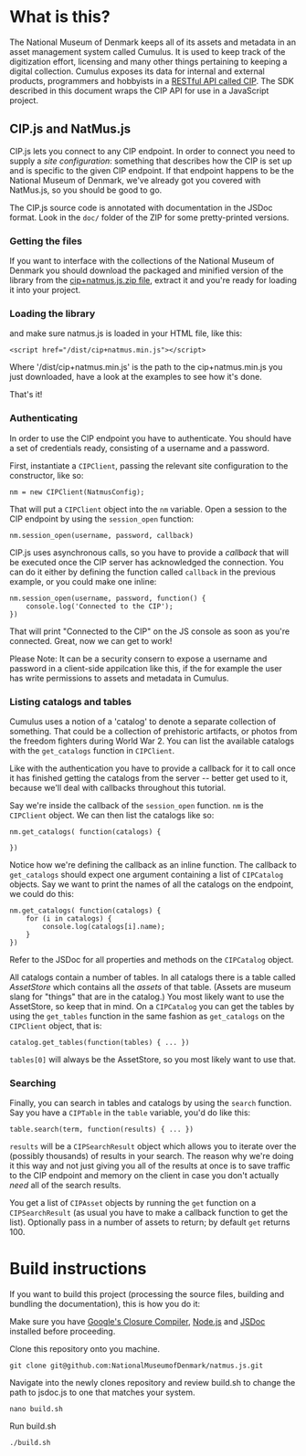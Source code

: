 # What is this?

The National Museum of Denmark keeps all of its assets and metadata in an asset management system called Cumulus. It is used to keep track of the digitization effort, licensing and many other things pertaining to keeping a digital collection. Cumulus exposes its data for internal and external products, programmers and hobbyists in a [RESTful API called CIP](http://samlinger.natmus.dk/CIP/doc/CIP.html). The SDK described in this document wraps the CIP API for use in a JavaScript project.

## CIP.js and NatMus.js
CIP.js lets you connect to any CIP endpoint. In order to connect you need to supply a *site configuration*: something that describes how the CIP is set up and is specific to the given CIP endpoint. If that endpoint happens to be the National Museum of Denmark, we've already got you covered with NatMus.js, so you should be good to go.

The CIP.js source code is annotated with documentation in the JSDoc format. Look in the `doc/` folder of the ZIP for some pretty-printed versions.

### Getting the files
If you want to interface with the collections of the National Museum of Denmark you should download the packaged and minified version of the library from the [cip+natmus.js.zip file](http://natmus.demo.bitblueprint.com/natmus.js/cip%2bnatmus.js.zip), extract it and you're ready for loading it into your project.

### Loading the library
 and make sure natmus.js is loaded in your HTML file, like this:

    <script href="/dist/cip+natmus.min.js"></script>

Where '/dist/cip+natmus.min.js' is the path to the cip+natmus.min.js you just downloaded, have a look at the examples to see how it's done.

That's it!

### Authenticating
In order to use the CIP endpoint you have to authenticate. You should have a set of credentials ready, consisting of a username and a password. 

First, instantiate a `CIPClient`, passing the relevant site configuration to the constructor, like so:

    nm = new CIPClient(NatmusConfig);

That will put a `CIPClient` object into the `nm` variable. Open a session to the CIP endpoint by using the `session_open` function:

    nm.session_open(username, password, callback)

CIP.js uses asynchronous calls, so you have to provide a *callback* that will be executed once the CIP server has acknowledged the connection. You can do it either by defining the function called `callback` in the previous example, or you could make one inline:

    nm.session_open(username, password, function() {
        console.log('Connected to the CIP');
    })

That will print "Connected to the CIP" on the JS console as soon as you're connected. Great, now we can get to work!

Please Note: It can be a security consern to expose a username and password in a client-side appilcation like this, if the for example the user has write permissions to assets and metadata in Cumulus.

### Listing catalogs and tables
Cumulus uses a notion of a 'catalog' to denote a separate collection of something. That could be a collection of prehistoric artifacts, or photos from the freedom fighters during World War 2. You can list the available catalogs with the `get_catalogs` function in `CIPClient`.

Like with the authentication you have to provide a callback for it to call once it has finished getting the catalogs from the server -- better get used to it, because we'll deal with callbacks throughout this tutorial.

Say we're inside the callback of the `session_open` function. `nm` is the `CIPClient` object. We can then list the catalogs like so:

    nm.get_catalogs( function(catalogs) {
    
    })

Notice how we're defining the callback as an inline function. The callback to `get_catalogs` should expect one argument containing a list of `CIPCatalog` objects. Say we want to print the names of all the catalogs on the endpoint, we could do this:

    nm.get_catalogs( function(catalogs) {
        for (i in catalogs) {
            console.log(catalogs[i].name);
        }
    })

Refer to the JSDoc for all properties and methods on the `CIPCatalog` object.

All catalogs contain a number of tables. In all catalogs there is a table called *AssetStore* which contains all the *assets* of that table. (Assets are museum slang for "things" that are in the catalog.) You most likely want to use the AssetStore, so keep that in mind. On a `CIPCatalog` you can get the tables by using the `get_tables` function in the same fashion as `get_catalogs` on the `CIPClient` object, that is:

    catalog.get_tables(function(tables) { ... })
    
`tables[0]` will always be the AssetStore, so you most likely want to use that.

### Searching
Finally, you can search in tables and catalogs by using the `search` function. Say you have a `CIPTable` in the `table` variable, you'd do like this:

    table.search(term, function(results) { ... })
    
`results` will be a `CIPSearchResult` object which allows you to iterate over the (possibly thousands) of results in your search. The reason why we're doing it this way and not just giving you all of the results at once is to save traffic to the CIP endpoint and memory on the client in case you don't actually *need* all of the search results.

You get a list of `CIPAsset` objects by running the `get` function on a `CIPSearchResult` (as usual you have to make a callback function to get the list). Optionally pass in a number of assets to return; by default `get` returns 100.

# Build instructions
If you want to build this project (processing the source files, building and bundling the documentation), this is how you do it:

Make sure you have [Google's Closure Compiler](https://developers.google.com/closure/compiler/), [Node.js](http://nodejs.org/) and [JSDoc](http://usejsdoc.org/) installed before proceeding.

Clone this repository onto you machine.

    git clone git@github.com:NationalMuseumofDenmark/natmus.js.git

Navigate into the newly clones repository and review build.sh to change the path to jsdoc.js to one that matches your system.

    nano build.sh

Run build.sh

    ./build.sh
